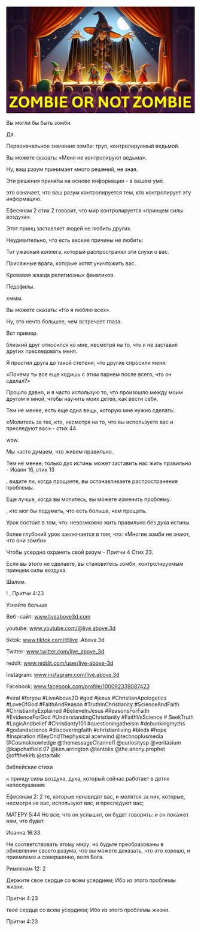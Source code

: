 ![Video cover image](../cover.jpg "cover photo")

Вы могли бы быть зомби.

Да.

Первоначальное значение зомби: труп, контролируемый ведьмой.

Вы можете сказать: «Меня не контролируют ведьма».

Ну, ваш разум принимает много решений, не зная.

Эти решения приняты на основе информации - в вашем уме.

это означает, что ваш разум контролируется тем, кто контролирует эту информацию.

Ефесянам 2 стих 2 говорит, что мир контролируется «принцем силы воздуха».

Этот принц заставляет людей не любить других.

Неудивительно, что есть веские причины не любить:

Тот ужасный коллега, который распространял эти слухи о вас.

Присяжные враги, которые хотят уничтожить вас.

Кровавая жажда религиозных фанатиков.

Педофилы.

хммм.

Вы можете сказать: «Но я люблю всех».

Ну, это нечто большее, чем встречает глаза.

Вот пример.

близкий друг относился ко мне, несмотря на то, что я не заставил других преследовать меня.

Я простил друга до такой степени, что другие спросили меня:

«Почему ты все еще ходишь с этим парнем после всего, что он сделал?»

Прошло давно, и я часто использую то, что произошло между моим другом и мной, чтобы научить моих детей, как вести себя.

Тем не менее, есть еще одна вещь, которую мне нужно сделать:

«Молитесь за тех, кто, несмотря на то, что вы используете вас и преследуют вас» - стих 44.

wow.

Мы часто думаем, что живем правильно.

Тем не менее, только дух истины может заставить нас жить правильно - Иоанн 16, стих 13

, видите ли, когда прощаете, вы останавливаете распространение проблемы.

Еще лучше, когда вы молитесь, вы можете изменить проблему.

, кто мог бы подумать, что есть больше, чем прощать.

Урок состоит в том, что: невозможно жить правильно без духа истины.

более глубокий урок заключается в том, что: «Многие зомби не знают, что они зомби»

Чтобы усердно охранять свой разум - Притчи 4 Стих 23.

Если вы этого не сделаете, вы становитесь зомби, контролируемым принцем силы воздуха.

Шалом.

! , Притчи 4:23


Узнайте больше


Веб -сайт: www.liveabove3d.com

youtube: www.youtube.com/@live.above.3d


tiktok: www.tiktok.com/@live .Above.3d

Twitter: www.twitter.com/live_above_3d

reddit: www.reddit.com/user/live-above-3d

Instagram: www.instagram.com/live.above.3d

Facebook: www.facebook.com/profile/100092339087423

#viral #foryou #LiveAbove3D #god #jesus #ChristianApologetics #LoveOfGod #FaithAndReason #TruthInChristianity #ScienceAndFaith #ChristianityExplained #BelieveInJesus #ReasonsForFaith #EvidenceForGod #UnderstandingChristianity #FaithVsScience # SeekTruth #LogicAndbelief #Christianty101 #questioningatheism #debunkingmyths #godandscience #discoveringfaith #christianliving #bleds #hope #Inspiration #BeyOndThephysical  acerwind @technoplusmedia @Cosmoknowledge @themessageChannel1 @curiositysp @veritasium @kapchatfield.07 @ken.arrington @tentoks @the.anony.prophet @offthekirb @startalk

библейские стихи

к принцу силы воздуха, духа, который сейчас работает в детях непослушания:

Ефесянам 2: 2 те, которые ненавидят вас, и молятся за них, которые, несмотря на вас, используют вас, и преследуют вас;

МАТЕРУ 5:44 Но все, что он услышит, он будет говорить: и он покажет вам, что будет.

Иоанна 16:33

Не соответствовать этому миру: но будьте преобразованы в обновлении своего разума, что вы можете доказать, что это хорошо, и приемлемо и совершенно, воля Бога.

Римлянам 12: 2

Держите свое сердце со всем усердием; Ибо из этого проблемы жизни.

Притчи 4:23

твое сердце со всем усердием; Ибо из этого проблемы жизни.

Притчи 4:23





